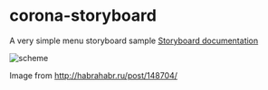 corona-storyboard
=================
A very simple menu storyboard sample
[Storyboard documentation](http://docs.coronalabs.com/api/library/storyboard/)

![scheme](http://alpha.hstor.org/storage2/27f/a28/500/27fa2850035065d86a07561866dfb2c6.jpg)

Image from http://habrahabr.ru/post/148704/             

